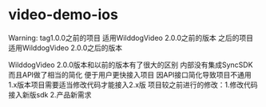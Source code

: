 # video-demo-ios
Warning:
tag1.0.0之前的项目 适用WilddogVideo 2.0.0之前的版本
        之后的项目 适用WilddogVideo 2.0.0之后的版本

WilddogVideo 2.0.0版本和以前的版本有了很大的区别 内部没有集成SyncSDK 而且API做了相当的简化 便于用户更快接入项目 因API接口简化导致项目不通用 1.x版本项目需要适当修改代码才能接入2.x版
    项目较之前进行的修改：1.修改代码接入新版sdk
                      2.产品新需求
